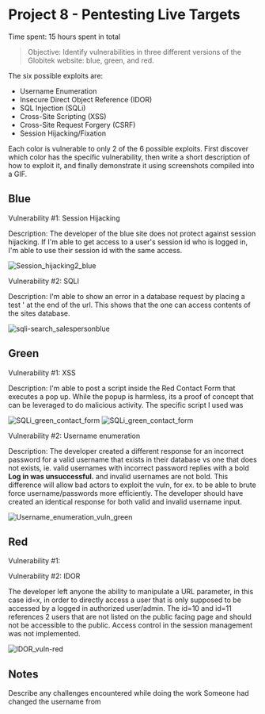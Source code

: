 # Project 8 - Pentesting Live Targets

Time spent: 15 hours spent in total

> Objective: Identify vulnerabilities in three different versions of the Globitek website: blue, green, and red.

The six possible exploits are:

* Username Enumeration
* Insecure Direct Object Reference (IDOR)
* SQL Injection (SQLi)
* Cross-Site Scripting (XSS)
* Cross-Site Request Forgery (CSRF)
* Session Hijacking/Fixation

Each color is vulnerable to only 2 of the 6 possible exploits. First discover which color has the specific vulnerability, then write a short description of how to exploit it, and finally demonstrate it using screenshots compiled into a GIF.

## Blue

Vulnerability #1: Session Hijacking

Description: The developer of the blue site does not protect against session hijacking. If I'm able to get access to a user's session id who is logged in, I'm able to use their session id with the same access.

![Session_hijacking2_blue](https://user-images.githubusercontent.com/98624766/164585856-fe0d574d-6828-4013-99d4-42abac760ab6.gif)


Vulnerability #2: SQLI

Description: I'm able to show an error in a database request by placing a test ' at the end of the url. This shows that the one can access contents of the sites database.

![sqli-search_salespersonblue](https://user-images.githubusercontent.com/98624766/164587925-9ca3ee0a-da4e-4ec5-b700-9c88dc8585b3.gif)


## Green

Vulnerability #1: XSS

Description: I'm able to post a script inside the Red Contact Form that executes a pop up. While the popup is harmless, its a proof of concept that can be leveraged to do malicious activity. The specific script I used was <script>alert('Greetings from Marvin@c0d3p4th!');</script> 

![SQLi_green_contact_form](https://user-images.githubusercontent.com/98624766/163739016-5ff69656-0cce-48a9-87be-b4147b2adc8f.gif)
![SQLi_green_contact_form](https://user-images.githubusercontent.com/98624766/163739032-ee499643-6f75-4464-9812-396b93429ab4.png)


Vulnerability #2: Username enumeration

Description: The developer created a different response for an incorrect password for a valid username that exists in their database vs one that does not exists, ie. valid usernames with incorrect password replies with a bold **Log in was unsuccessful.** and invalid usernames are not bold. This difference will allow bad actors to exploit the vuln, for ex. to be able to brute force username/passwords more efficiently. The developer should have created an identical response for both valid and invalid username input. 

![Username_enumeration_vuln_green](https://user-images.githubusercontent.com/98624766/164575885-8a8124fe-5987-4e94-be32-e1363998a0eb.gif)


## Red

Vulnerability #1:


Vulnerability #2:  IDOR

The developer left anyone the ability to manipulate  a URL parameter, in this case id=x, in order to directly access a user that is only supposed to be accessed by a logged in authorized user/admin. The id=10 and id=11 references 2 users that are not listed on the public facing page and should not be accessible to the public. Access control in the session management was not implemented. 

![IDOR_vuln-red](https://user-images.githubusercontent.com/98624766/163856745-d51886ef-2ed1-4e7c-8c20-2c3ce23aa086.gif)

## Notes

Describe any challenges encountered while doing the work
Someone had changed the username from 
